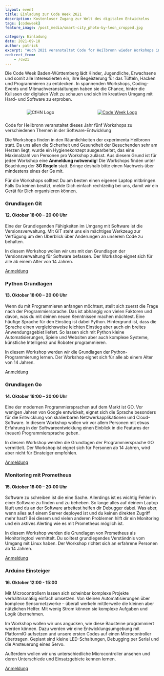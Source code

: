 ```yaml
---
layout: event
title: Einladung zur Code Week 2021
description: Kostenloser Zugang zur Welt des digitalen Entwickelns
tags: [codeweek]
feature_image: /post_media/smart-city_photo-by-leon_cropped.jpg

category: Einladung
date: 2021-09-18
author: patrick
excerpt: "Auch 2021 veranstaltet Code for Heilbronn wieder Workshops im Rahmen der Code Week."
redirect_from:
    - /cw21
---
```


Die Code Week Baden-Württemberg lädt Kinder, Jugendliche, Erwachsene und somit alle Interessierten ein, ihre Begeisterung für das Tüfteln, Hacken und Programmieren zu entdecken. In spannenden Workshops, Coding-Events und Mitmachveranstaltungen haben sie die Chance, hinter die Kulissen der digitalen Welt zu schauen und sich im kreativen Umgang mit Hard- und Software zu erproben.

<div style="display: flex; justify-content: space-around; align-items: center; max-height: 30vh; width: 100%;margin: 5% 0 5% 0;"><img style="max-width: 30%; max-height: 90%" src="/uploads/CodeForHeilbronn.svg" alt="CfHN Logo"><a style="max-width: 50%; max-height: 90%"  href="https://codeweek.eu"><img src="/post_media/Code-Week-2020.png" alt="Code Week Logo"></a></div>  

Code for Heilbronn veranstaltet dieses Jahr fünf Workshops zu verschiedenen Themen in der Software-Entwicklung

Die Workshops finden in den Räumlichkeiten der experimenta Heilbronn statt. Da uns allen die Sicherheit und Gesundheit der Besuchenden sehr am Herzen liegt, wurde ein Hygienekonzept ausgearbeitet, das eine Maximalzahl von Personen pro Workshop zulässt. Aus diesem Grund ist für jeden Workshop eine **Anmeldung notwendig**! Die Workshops finden unter Beachtung der **3G Regeln** statt. Bringe deshalb bitte einen Nachweis über mindestens eines der Gs mit. 

Für die Workshops solltest Du am besten einen eigenen Laptop mitbringen. Falls Du keinen besitzt, melde Dich einfach rechtzeitig bei uns, damit wir ein Gerät für Dich organisieren können.

### Grundlagen Git
#### 12. Oktober 18:00 – 20:00 Uhr
Eine der Grundlegenden Fähigkeiten im Umgang mit Software ist die Versionsverwaltung. Mit GIT steht uns ein mächtiges Werkzeug zur Verfügung um den Überblick über Änderungen an unserem Code zu behalten.

In diesem Workshop wollen wir uns mit den Grundlagen der Versionsverwaltung für Software befassen. Der Workshop eignet sich für alle ab einem Alter von 14 Jahren.

[Anmeldung](https://makerspace.experimenta.science/workshop/code-week-grundlagen-git/)

### Python Grundlagen
#### 13. Oktober 18:00 – 20:00 Uhr
Wenn du mit Programmieren anfangen möchtest, stellt sich zuerst die Frage nach der Programmiersprache. Das ist abhängig von vielen Faktoren und davon, was du mit deinen neuen Kenntnissen machen möchtest. Eine häufige Sprache für den Einstieg ist dabei Python. Hintergrund ist, dass die Sprache einen vergleichsweise leichten Einstieg aber auch ein breites Anwendungsgebiet liefert. So lassen sich mit Python kleine Automatisierungen, Spiele und Websiten aber auch komplexe Systeme, künstliche Intelligenz und Roboter programmieren.

In diesem Workshop werden wir die Grundlagen der Python-Programmierung lernen. Der Workshop eignet sich für alle ab einem Alter von 14 Jahren.

[Anmeldung](https://makerspace.experimenta.science/workshop/code-week-python-grundlagen/)

### Grundlagen Go
#### 14. Oktober 18:00 – 20:00 Uhr
Eine der modernen Programmiersprachen auf dem Markt ist GO. Vor wenigen Jahren von Google entwickelt, eignet sich die Sprache besonders für die Entwicklung von skalierbaren Netzwerkapplikationen und Cloud-Software. In diesem Workshop wollen wir vor allem Personen mit etwas Erfahrung in der Softwareentwicklung einen Einblick in die Features der (neuen) Programmiersprache geben.

In diesem Workshop werden die Grundlagen der Programmiersprache GO vermittelt. Der Workshop ist eignet sich für Personen ab 14 Jahren, wird aber nicht für Einsteiger empfohlen.

[Anmeldung](https://makerspace.experimenta.science/workshop/code-week-grundlagen-go/)

### Monitoring mit Prometheus
#### 15. Oktober 18:00 – 20:00 Uhr
Software zu schreiben ist die eine Sache. Allerdings ist es wichtig Fehler in einer Software zu finden und zu beheben. So lange alles auf deinem Laptop läuft und du an der Software arbeitest helfen dir Debugger dabei. Was aber, wenn alles auf einem Server deployed ist und du keinen direkten Zugriff mehr hast? Bei diesem und vielen anderen Problemen hilft dir ein Monitoring und ein aktives Alerting wie es mit Prometheus möglich ist.

In diesem Workshop werden die Grundlagen von Prometheus als Monitoringtool vermittelt. Du solltest grundlegendes Verständnis vom Umgang mit Linux haben. Der Workshop richtet sich an erfahrene Personen ab 14 Jahren.

[Anmeldung](https://makerspace.experimenta.science/workshop/code-week-monitoring-mit-prometheus/)

### Arduino Einsteiger
#### 16. Oktober 12:00 - 15:00
Mit Microcontrollern lassen sich scheinbar komplexe Projekte verhältnismäßig einfach umsetzen. Von kleinen Automatisierungen über komplexe Sensornetzwerke – überall werkeln mittlerweile die kleinen aber nützlichen Helfer. Mit wenig Strom können sie komplexe Aufgaben und Logik übernehmen.

Im Workshop wollen wir uns angucken, wie diese Bausteine programmiert werden können. Dazu werden wir eine Entwicklungsumgebung mit PlatformIO aufsetzen und unsere ersten Codes auf einen Microcontroller übertragen. Geplant sind kleine LED-Schaltungen, Debugging per Serial und die Ansteuerung eines Servo.

Außerdem wollen wir uns unterschiedliche Microcontroller ansehen und deren Unterschiede und Einsatzgebiete kennen lernen.

[Anmeldung](https://makerspace.experimenta.science/workshop/code-week-arduino-einsteiger/)
